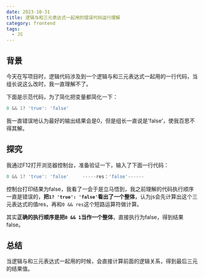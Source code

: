```yaml
---
date: 2023-10-31
title: 逻辑与和三元表达式一起用的错误代码运行理解
category: frontend
tags:
  - JS
---
```


## 背景

今天在写项目时，逻辑代码涉及到一个逻辑与和三元表达式一起用的一行代码，当组长说这么改时，我一直理解不了。

下面是示范代码，为了简化把变量都简化一下：

```js
0 && 1? 'true': 'false'
```

我一直错误地认为最好的输出结果会是0，但是组长一直说是'false'，使我百思不得其解。

## 探究

我通过F12打开浏览器控制台，准备验证一下，输入了下面一行代码：

```js
0 && 1? 'true': 'false'     -----res：'false'------
```

控制台打印结果为false，我看了一会于是立马悟到，我之前理解的代码执行顺序一直是错误的，**把`1? 'true': 'false'`看出了一个整体**，认为js会先计算出这个三元表达式的值res，再和`0 && res`这个短路运算符做计算。

其实**正确的执行顺序是把`0 && 1`当作一个整体**，直接执行为false，得到结果false。

## 总结

当逻辑与和三元表达式一起用的时候，会直接计算前面的逻辑关系，得到最后三元的结果值。
